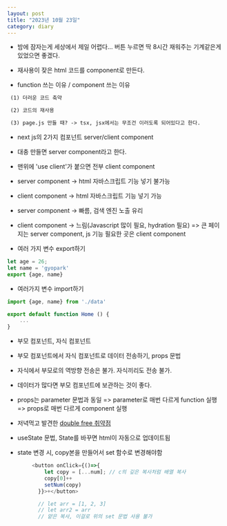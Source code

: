 ```yaml
---
layout: post
title: "2023년 10월 23일"
category: diary
---
```


- 밤에 잠자는게 세상에서 제일 어렵다... 버튼 누르면 딱 8시간 재워주는 기계같은게 있었으면 좋겠다.

- 재사용이 잦은 html 코드를 component로 만든다.
- function 쓰는 이유 / component 쓰는 이유

~~~md
 (1) 더러운 코드 축약

 (2) 코드의 재사용

 (3) page.js 만들 때? -> tsx, jsx에서는 무조건 이러도록 되어있다고 한다.
~~~

- next js의 2가지 컴포넌트 server/client component
- 대충 만들면 server component라고 한다.
- 맨위에 'use client'가 붙으면 전부 client component
- server component -> html 자바스크립트 기능 넣기 불가능
- client component -> html 자바스크립트 기능 넣기 가능
- server component -> 빠름, 검색 엔진 노출 유리
- client component -> 느림(Javascript 많이 필요, hydration 필요)
  => 큰 페이지는 server component, js 기능 필요한 곳은 client component

- 여러 가지 변수 export하기
~~~ts
let age = 26;
let name = 'gyopark'
export {age, name}
~~~

- 여러가지 변수 import하기

~~~ts
import {age, name} from './data'

export default function Home () {
    ...
}
~~~

- 부모 컴포넌트, 자식 컴포넌트
- 부모 컴포넌트에서 자식 컴포넌트로 데이터 전송하기, props 문법
- 자식에서 부모로의 역방향 전송은 불가. 자식끼리도 전송 불가.
- 데이터가 많다면 부모 컴포넌트에 보관하는 것이 좋다.
- props는 parameter 문법과 동일
  => parameter로 매번 다르게 function 실행
  => props로 매번 다르게 component 실행

- 저녁먹고 발견한 [double free 취약점](https://showx123.tistory.com/59)

- useState 문법, State를 바꾸면 html이 자동으로 업데이트됨
- state 변경 시, copy본을 만들어서 set 함수로 변경해야함

~~~ts
        <button onClick={()=>{ 
            let copy = [...num]; // c의 깊은 복사처럼 배열 복사
            copy[0]++
            setNum(copy) 
          }}>+</button>

          // let arr = [1, 2, 3]
          // let arr2 = arr
          // 얕은 복사, 이걸로 위의 set 문법 사용 불가
~~~


